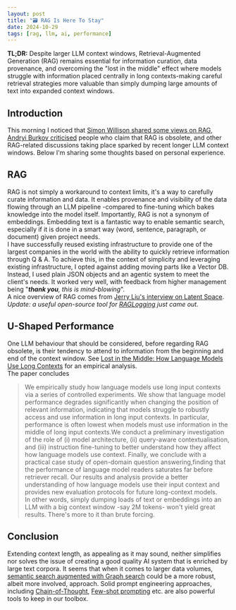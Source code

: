```yaml
---
layout: post
title: "🗃️ RAG Is Here To Stay"
date: 2024-10-29
tags: [rag, llm, ai, performance]
---
```


**TL;DR:** Despite larger LLM context windows, Retrieval-Augmented Generation
(RAG) remains essential for information curation, data provenance, and
overcoming the "lost in the middle" effect where models struggle with
information placed centrally in long contexts-making careful retrieval
strategies more valuable than simply dumping large amounts of text into expanded
context windows.
<!--more-->

## Introduction

This morning I noticed that
[Simon Willison shared some views on RAG](https://xcancel.com/simonw/status/1850928417363149049),
[Andryi Burkov criticised](https://xcancel.com/burkov/status/1851159933913280647)
people who claim that RAG is obsolete, and other RAG-related discussions taking
place sparked by recent longer LLM context windows. Below I'm sharing some
thoughts based on personal experience.

## RAG

RAG is not simply a workaround to context limits, it's a way to carefully curate
information and data. It enables provenance and visibility of the data flowing
through an LLM pipeline -compared to fine-tuning which bakes knowledge into the
model itself. Importantly, RAG is not a synonym of embeddings. Embedding text is
a fantastic way to enable semantic search, especially if it is done in a smart
way (word, sentence, paragraph, or document) given project needs.\
I have successfully reused existing infrastructure to provide one of the largest
companies in the world with the ability to quickly retrieve information through
Q & A. To achieve this, in the context of simplicity and leveraging existing
infrastructure, I opted against adding moving parts like a Vector DB. Instead, I
used plain JSON objects and an agentic system to meet the client's needs. It
worked very well, with feedback from higher management being "_**thank you**,
this is mind-blowing_".\
A nice overview of RAG comes from
[Jerry Liu's interview on Latent Space](https://www.latent.space/p/llamaindex).\
_Update: a useful open-source tool for
[RAGLogging](https://github.com/Brandon-c-tech/RAG-logger) just came out._

## U-Shaped Performance

One LLM behaviour that should be considered, before regarding RAG obsolete, is
their tendency to attend to information from the beginning and end of the
context window. See
[Lost in the Middle: How Language Models Use Long Contexts](https://arxiv.org/abs/2307.03172)
for an empirical analysis.\
The paper concludes

> We empirically study how language models use long input contexts via a series
> of controlled experiments. We show that language model performance degrades
> significantly when changing the position of relevant information, indicating
> that models struggle to robustly access and use information in long input
> contexts. In particular, performance is often lowest when models must use
> information in the middle of long input contexts.We conduct a preliminary
> investigation of the role of (i) model architecture, (ii) query-aware
> contextualisation, and (iii) instruction fine-tuning to better understand how
> they affect how language models use context. Finally, we conclude with a
> practical case study of open-domain question answering,finding that the
> performance of language model readers saturates far before retriever recall.
> Our results and analysis provide a better understanding of how language models
> use their input context and provides new evaluation protocols for future
> long-context models.\
> In other words, simply dumping loads of text or embeddings into an LLM with a
> big context window -say 2M tokens- won't yield great results. There's more to
> it than brute forcing.

## Conclusion

Extending context length, as appealing as it may sound, neither simplifies nor
solves the issue of creating a good quality AI system that is enriched by large
text corpora. It seems that when it comes to larger data volumes,
[semantic search augmented with Graph search](https://www.youtube.com/watch?v=5e1Wzbr8wGU)
could be a more robust, albeit more involved, approach. Solid prompt engineering
approaches, including
[Chain-of-Thought](https://www.promptingguide.ai/techniques/cot),
[Few-shot prompting](https://www.promptingguide.ai/techniques/fewshot) etc. are
also powerful tools to keep in our toolbox.

